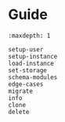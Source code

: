 # Guide

```{toctree}
:maxdepth: 1

setup-user
setup-instance
load-instance
set-storage
schema-modules
edge-cases
migrate
info
clone
delete
```

